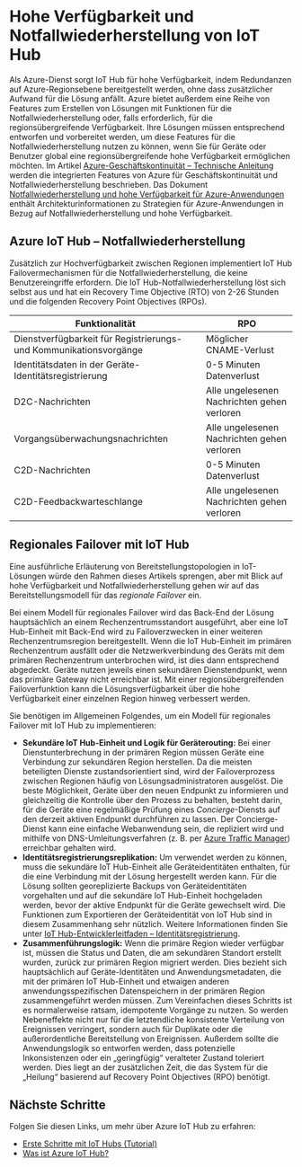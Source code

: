 <properties
 pageTitle="Hohe Verfügbarkeit und Notfallwiederherstellung für IoT Hub | Microsoft Azure"
 description="Informationen zu Features zum Erstellen von IoT-Lösungen mit hoher Verfügbarkeit und Notfallwiederherstellung."
 services="iot-hub"
 documentationCenter=""
 authors="fsautomata"
 manager="timlt"
 editor=""/>

<tags
 ms.service="iot-hub"
 ms.devlang="na"
 ms.topic="article"
 ms.tgt_pltfrm="na"
 ms.workload="na"
 ms.date="02/03/2016"
 ms.author="elioda"/>

# Hohe Verfügbarkeit und Notfallwiederherstellung von IoT Hub

Als Azure-Dienst sorgt IoT Hub für hohe Verfügbarkeit, indem Redundanzen auf Azure-Regionsebene bereitgestellt werden, ohne dass zusätzlicher Aufwand für die Lösung anfällt. Azure bietet außerdem eine Reihe von Features zum Erstellen von Lösungen mit Funktionen für die Notfallwiederherstellung oder, falls erforderlich, für die regionsübergreifende Verfügbarkeit. Ihre Lösungen müssen entsprechend entworfen und vorbereitet werden, um diese Features für die Notfallwiederherstellung nutzen zu können, wenn Sie für Geräte oder Benutzer global eine regionsübergreifende hohe Verfügbarkeit ermöglichen möchten. Im Artikel [Azure-Geschäftskontinuität – Technische Anleitung](../resiliency/resiliency-technical-guidance.md) werden die integrierten Features von Azure für Geschäftskontinuität und Notfallwiederherstellung beschrieben. Das Dokument [Notfallwiederherstellung und hohe Verfügbarkeit für Azure-Anwendungen][] enthält Architekturinformationen zu Strategien für Azure-Anwendungen in Bezug auf Notfallwiederherstellung und hohe Verfügbarkeit.

## Azure IoT Hub – Notfallwiederherstellung
Zusätzlich zur Hochverfügbarkeit zwischen Regionen implementiert IoT Hub Failovermechanismen für die Notfallwiederherstellung, die keine Benutzereingriffe erfordern. Die IoT Hub-Notfallwiederherstellung löst sich selbst aus und hat ein Recovery Time Objective (RTO) von 2-26 Stunden und die folgenden Recovery Point Objectives (RPOs).

| Funktionalität | RPO |
| ------------- | --- |
| Dienstverfügbarkeit für Registrierungs- und Kommunikationsvorgänge | Möglicher CNAME-Verlust |
| Identitätsdaten in der Geräte-Identitätsregistrierung | 0-5 Minuten Datenverlust |
| D2C-Nachrichten | Alle ungelesenen Nachrichten gehen verloren |
| Vorgangsüberwachungsnachrichten | Alle ungelesenen Nachrichten gehen verloren |
| C2D-Nachrichten | 0-5 Minuten Datenverlust |
| C2D-Feedbackwarteschlange | Alle ungelesenen Nachrichten gehen verloren |

## Regionales Failover mit IoT Hub

Eine ausführliche Erläuterung von Bereitstellungstopologien in IoT-Lösungen würde den Rahmen dieses Artikels sprengen, aber mit Blick auf hohe Verfügbarkeit und Notfallwiederherstellung gehen wir auf das Bereitstellungsmodell für das *regionale Failover* ein.

Bei einem Modell für regionales Failover wird das Back-End der Lösung hauptsächlich an einem Rechenzentrumsstandort ausgeführt, aber eine IoT Hub-Einheit mit Back-End wird zu Failoverzwecken in einer weiteren Rechenzentrumsregion bereitgestellt. Wenn die IoT Hub-Einheit im primären Rechenzentrum ausfällt oder die Netzwerkverbindung des Geräts mit dem primären Rechenzentrum unterbrochen wird, ist dies dann entsprechend abgedeckt. Geräte nutzen jeweils einen sekundären Dienstendpunkt, wenn das primäre Gateway nicht erreichbar ist. Mit einer regionsübergreifenden Failoverfunktion kann die Lösungsverfügbarkeit über die hohe Verfügbarkeit einer einzelnen Region hinweg verbessert werden.

Sie benötigen im Allgemeinen Folgendes, um ein Modell für regionales Failover mit IoT Hub zu implementieren:

* **Sekundäre IoT Hub-Einheit und Logik für Geräterouting:** Bei einer Dienstunterbrechung in der primären Region müssen Geräte eine Verbindung zur sekundären Region herstellen. Da die meisten beteiligten Dienste zustandsorientiert sind, wird der Failoverprozess zwischen Regionen häufig von Lösungsadministratoren ausgelöst. Die beste Möglichkeit, Geräte über den neuen Endpunkt zu informieren und gleichzeitig die Kontrolle über den Prozess zu behalten, besteht darin, für die Geräte eine regelmäßige Prüfung eines *Concierge*-Diensts auf den derzeit aktiven Endpunkt durchführen zu lassen. Der Concierge-Dienst kann eine einfache Webanwendung sein, die repliziert wird und mithilfe von DNS-Umleitungsverfahren (z. B. per [Azure Traffic Manager][]) erreichbar gehalten wird.
* **Identitätsregistrierungsreplikation:** Um verwendet werden zu können, muss die sekundäre IoT Hub-Einheit alle Geräteidentitäten enthalten, für die eine Verbindung mit der Lösung hergestellt werden kann. Für die Lösung sollten georeplizierte Backups von Geräteidentitäten vorgehalten und auf die sekundäre IoT Hub-Einheit hochgeladen werden, bevor der aktive Endpunkt für die Geräte gewechselt wird. Die Funktionen zum Exportieren der Geräteidentität von IoT Hub sind in diesem Zusammenhang sehr nützlich. Weitere Informationen finden Sie unter [IoT Hub-Entwicklerleitfaden – Identitätsregistrierung][].
* **Zusammenführungslogik:** Wenn die primäre Region wieder verfügbar ist, müssen die Status und Daten, die am sekundären Standort erstellt wurden, zurück zur primären Region migriert werden. Dies bezieht sich hauptsächlich auf Geräte-Identitäten und Anwendungsmetadaten, die mit der primären IoT Hub-Einheit und etwaigen anderen anwendungsspezifischen Datenspeichern in der primären Region zusammengeführt werden müssen. Zum Vereinfachen dieses Schritts ist es normalerweise ratsam, idempotente Vorgänge zu nutzen. So werden Nebeneffekte nicht nur für die letztendliche konsistente Verteilung von Ereignissen verringert, sondern auch für Duplikate oder die außerordentliche Bereitstellung von Ereignissen. Außerdem sollte die Anwendungslogik so entworfen werden, dass potenzielle Inkonsistenzen oder ein „geringfügig“ veralteter Zustand toleriert werden. Dies liegt an der zusätzlichen Zeit, die das System für die „Heilung“ basierend auf Recovery Point Objectives (RPO) benötigt.

## Nächste Schritte

Folgen Sie diesen Links, um mehr über Azure IoT Hub zu erfahren:

- [Erste Schritte mit IoT Hubs (Tutorial)][lnk-get-started]
- [Was ist Azure IoT Hub?][]

[Azure resiliency technical guidance]: ../resiliency/resiliency-technical-guidance.md
[Notfallwiederherstellung und hohe Verfügbarkeit für Azure-Anwendungen]: ../resiliency/resiliency-disaster-recovery-high-availability-azure-applications.md
[Failsafe: Guidance for Resilient Cloud Architectures]: https://msdn.microsoft.com/library/azure/jj853352.aspx
[Azure Traffic Manager]: https://azure.microsoft.com/documentation/services/traffic-manager/
[IoT Hub-Entwicklerleitfaden – Identitätsregistrierung]: iot-hub-devguide.md#identityregistry

[lnk-get-started]: iot-hub-csharp-csharp-getstarted.md
[Was ist Azure IoT Hub?]: iot-hub-what-is-iot-hub.md

<!---HONumber=AcomDC_0921_2016-->